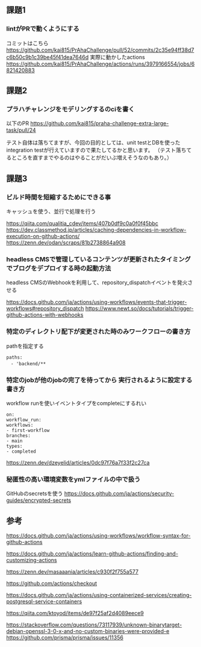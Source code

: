 ## 課題1
### lintがPRで動くようにする
コミットはこちら
https://github.com/kai815/PrAhaChallenge/pull/52/commits/2c35e94ff38d7c6b50c9b1c39be45f41dea7646d
実際に動かしたactions
https://github.com/kai815/PrAhaChallenge/actions/runs/3979166554/jobs/6821420883

## 課題2

### プラハチャレンジをモデリングするのciを書く
以下のPR
https://github.com/kai815/praha-challenge-extra-large-task/pull/24

テスト自体は落ちてますが、今回の目的としては、unit testとDBを使ったintegration testが行えていますので果たしてるかと思います。
（テスト落ちてるところを直すまでやるのはやることがだいぶ増えそうなのもあり。）

## 課題3
### ビルド時間を短縮するためにできる事

キャッシュを使う、並行で処理を行う

https://qiita.com/qualitia_cdev/items/407b0df9c0a0f0f45bbc
https://dev.classmethod.jp/articles/caching-dependencies-in-workflow-execution-on-github-actions/
https://zenn.dev/odan/scraps/81b2738864a908

### headless CMSで管理しているコンテンツが更新されたタイミングでブログをデプロイする時の起動方法
headless CMSのWebhookを利用して、repository_dispatchイベントを発火させる

https://docs.github.com/ja/actions/using-workflows/events-that-trigger-workflows#repository_dispatch
https://www.newt.so/docs/tutorials/trigger-github-actions-with-webhooks

### 特定のディレクトリ配下が変更された時のみワークフローの書き方

pathを指定する
```
paths:
　- 'backend/**
```


### 特定のjobが他のjobの完了を待ってから 実行されるように設定する書き方

workflow runを使いイベントタイプをcompleteにするれい
```
on:
workflow_run:
workflows:
- first-workflow
branches:
- main
types:
- completed
```


https://zenn.dev/dzeyelid/articles/0dc97f76a7f33f2c27ca

### 秘匿性の高い環境変数をymlファイルの中で扱う

GitHubのsecretsを使う
https://docs.github.com/ja/actions/security-guides/encrypted-secrets


## 参考
https://docs.github.com/ja/actions/using-workflows/workflow-syntax-for-github-actions

https://docs.github.com/ja/actions/learn-github-actions/finding-and-customizing-actions

https://zenn.dev/masaaania/articles/c930f2f755a577

https://github.com/actions/checkout

https://docs.github.com/ja/actions/using-containerized-services/creating-postgresql-service-containers

https://qiita.com/ktoyod/items/de97f25af2d4089eece9

https://stackoverflow.com/questions/73117939/unknown-binarytarget-debian-openssl-3-0-x-and-no-custom-binaries-were-provided-e
https://github.com/prisma/prisma/issues/11356